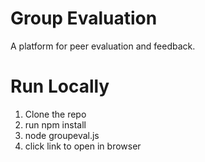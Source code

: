 # Group Evaluation
A platform for peer evaluation and feedback.


# Run Locally

1. Clone the repo
2. run npm install
3. node groupeval.js 
4. click link to open in browser  